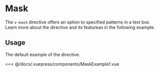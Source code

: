 # Mask

The `v-mask` directive offers an option to specified patterns in a text box. Learn more about the directive and its featureas in the following example.

## Usage

The default example of the directive.

<mask-example-1 />

<<< @/docs/.vuepress/components/MaskExample1.vue
